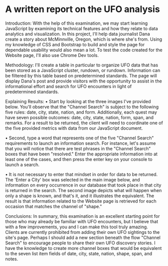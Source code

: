 # A written report on the UFO analysis
Introduction: With the help of this examination, we may start learning JavaScript by examining its technical features and how they relate to data analytics and visualization. In this project, I'll help data journalist Dana create a story about McMinnville, Oregon, which is where she's from. Using my knowledge of CSS and Bootstrap to build and style the page for dependable usability would also mean a lot. To test the code created for the Website page, I'll also use Chrome Dev tools.

Methodology: I'll create a table in particular to organize UFO data that has been stored as a JavaScript cluster, rundown, or rundown. Information can be filtered by this table based on predetermined standards. The page will display Dana's post and provide visitors with the opportunity to assist in the informational effort and search for UFO encounters in light of predetermined standards.

Explaining Results: • Start by looking at the three images I've provided below. You'll observe that the "Channel Search" is subject to the following five rules: date, city, state, nation, and form. Additionally, each quest may have seven possible outcomes: date, city, state, nation, form, span, and remarks. For a result to be returned, the client will need to coordinate one of the five provided metrics with data from our JavaScript document.

• Second, type a word that represents one of the five "Channel Search" requirements to launch an information search. For instance, let's assume that you will notice that there are test phrases in the "Channel Search" boxes that have been "resolved." Enter the appropriate information into at least one of the cases, and then press the enter key on your console to launch a search.

• It is not necessary to enter that mindset in order for data to be returned. The 'Enter a City' box was selected in the main image below, and information on every occurrence in our database that took place in that city is returned in the search. The second image depicts what will happen when only a shape is known, and that's it, and it illustrates the equivalent. The result is that information related to the Website page is retrieved for each occasion that matches the channel of "shape."

Conclusions: In summary, this examination is an excellent starting point for those who may already be familiar with UFO encounters, but I believe that with a few improvements, you and I can make this tool truly amazing. Clients are currently prohibited from adding their own UFO sightings to the site's page. Perhaps I should add a new section beneath the flow "Channel Search" to encourage people to share their own UFO discovery stories. I have the knowledge to create more channel boxes that would be equivalent to the seven list item fields of date, city, state, nation, shape, span, and notes.
